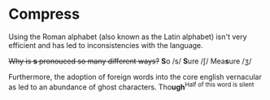# Compress

Using the Roman alphabet (also known as the Latin alphabet) isn't very efficient and has led to inconsistencies with the language. 

~~Why is **s** pronouced so many different ways?~~
**S**o /&#115;/
**S**ure /&#643;/
Mea**s**ure /&#658;/

Furthermore, the adoption of foreign words into the core english vernacular as led to an abundance of ghost characters.
Tho**ugh**<sup>Half of this word is silent</sup>
